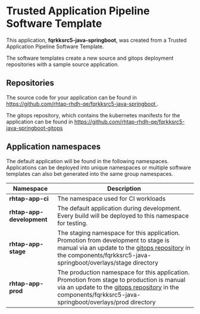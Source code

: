 # Trusted Application Pipeline Software Template

This application, **fqrkksrc5-java-springboot**, was created from a Trusted Application Pipeline Software Template.

The software templates create a new source and gitops deployment repositories with a sample source application. 

## Repositories

The source code for your application can be found in [https://github.com/rhtap-rhdh-qe/fqrkksrc5-java-springboot ](https://github.com/rhtap-rhdh-qe/fqrkksrc5-java-springboot ).
 
The gitops repository, which contains the kubernetes manifests for the application can be found in 
[https://github.com/rhtap-rhdh-qe/fqrkksrc5-java-springboot-gitops ](https://github.com/rhtap-rhdh-qe/fqrkksrc5-java-springboot-gitops ) 

## Application namespaces 

The default application will be found in the following namespaces. Applications can be deployed into unique namespaces or multiple software templates can also bet generated into the same group namespaces.  

|  Namespace   |  Description   |  
| -------- | -------- |
| **rhtap-app-ci** | The namespace used for CI workloads |
| **rhtap-app-development** | The default application during development. Every build will be deployed to this namespace for testing. |
| **rhtap-app-stage** | The staging namespace for this application. Promotion from development to stage is manual via an update to the [gitops repository](https://github.com/rhtap-rhdh-qe/fqrkksrc5-java-springboot-gitops ) in the components/fqrkksrc5-java-springboot/overlays/stage directory |
| **rhtap-app-prod** | The production namespace for this application. Promotion from stage to production is manual via an update to the [gitops repository](https://github.com/rhtap-rhdh-qe/fqrkksrc5-java-springboot-gitops ) in the components/fqrkksrc5-java-springboot/overlays/prod directory |